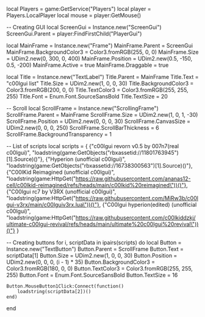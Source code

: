 local Players = game:GetService("Players")
local player = Players.LocalPlayer
local mouse = player:GetMouse()

-- Creating GUI
local ScreenGui = Instance.new("ScreenGui")
ScreenGui.Parent = player:FindFirstChild("PlayerGui")

local MainFrame = Instance.new("Frame")
MainFrame.Parent = ScreenGui
MainFrame.BackgroundColor3 = Color3.fromRGB(255, 0, 0)
MainFrame.Size = UDim2.new(0, 300, 0, 400)
MainFrame.Position = UDim2.new(0.5, -150, 0.5, -200)
MainFrame.Active = true
MainFrame.Draggable = true

local Title = Instance.new("TextLabel")
Title.Parent = MainFrame
Title.Text = "c00lgui list"
Title.Size = UDim2.new(1, 0, 0, 30)
Title.BackgroundColor3 = Color3.fromRGB(200, 0, 0)
Title.TextColor3 = Color3.fromRGB(255, 255, 255)
Title.Font = Enum.Font.SourceSansBold
Title.TextSize = 20

-- Scroll
local ScrollFrame = Instance.new("ScrollingFrame")
ScrollFrame.Parent = MainFrame
ScrollFrame.Size = UDim2.new(1, 0, 1, -30)
ScrollFrame.Position = UDim2.new(0, 0, 0, 30)
ScrollFrame.CanvasSize = UDim2.new(0, 0, 0, 250)
ScrollFrame.ScrollBarThickness = 6
ScrollFrame.BackgroundTransparency = 1

-- List of scripts
local scripts = {
    {"c00lgui revorn v0.5 by 007n7(real c00lgui)", "loadstring(game:GetObjects(\"rbxassetid://11801763945\")[1].Source)()"},
    {"Hyperion (unofficial c00lgui)", "loadstring(game:GetObjects(\"rbxassetid://16738300563\")[1].Source)()"},
    {"C00lKid Reimagined (unofficial c00lgui)", "loadstring(game:HttpGet(\"https://raw.githubusercontent.com/ananas12-cell/c00lkid-reimagined/refs/heads/main/c00lkid%20reimagined\"))()"},
    {"C00lgui rc7 by V3RX (unofficial c00lgui)", "loadstring(game:HttpGet(\"https://raw.githubusercontent.com/MiRw3b/c00lgui-v3rx/main/c00lguiv3rx.lua\"))()"},
    {"C00lgui hyperion(edited) (unofficial c00lgui)", "loadstring(game:HttpGet(\"https://raw.githubusercontent.com/c00lkiddzkj/ultimate-c00lgui-revival/refs/heads/main/ultimate%20c00lgui%20revival\"))()"}
}

-- Creating buttons
for i, scriptData in ipairs(scripts) do
    local Button = Instance.new("TextButton")
    Button.Parent = ScrollFrame
    Button.Text = scriptData[1]
    Button.Size = UDim2.new(1, 0, 0, 30)
    Button.Position = UDim2.new(0, 0, 0, (i - 1) * 35)
    Button.BackgroundColor3 = Color3.fromRGB(180, 0, 0)
    Button.TextColor3 = Color3.fromRGB(255, 255, 255)
    Button.Font = Enum.Font.SourceSansBold
    Button.TextSize = 16
    
    Button.MouseButton1Click:Connect(function()
        loadstring(scriptData[2])()
    end)
end
